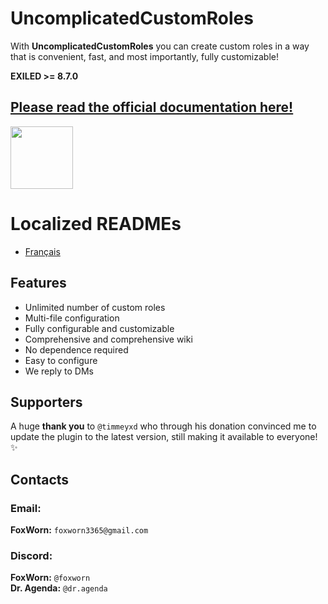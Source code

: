 # UncomplicatedCustomRoles
With **UncomplicatedCustomRoles** you can create custom roles in a way that is convenient, fast, and most importantly, fully customizable!

**EXILED >= 8.7.0**

## [Please read the official documentation here!](https://github.com/FoxWorn3365/UncomplicatedCustomRoles/wiki)

<a href='https://discord.gg/5StRGu8EJV'><img src='https://www.allkpop.com/upload/2021/01/content/262046/1611711962-discord-button.png' height="100"></a>

# Localized READMEs
- [Français](https://github.com/UncomplicatedCustomServer/UncomplicatedCustomRoles/blob/main/README-FR.md)

## Features
- Unlimited number of custom roles
- Multi-file configuration
- Fully configurable and customizable
- Comprehensive and comprehensive wiki
- No dependence required
- Easy to configure
- We reply to DMs

## Supporters
A huge **thank you** to `@timmeyxd` who through his donation convinced me to update the plugin to the latest version, still making it available to everyone! ✨

## Contacts
### Email:
**FoxWorn:** `foxworn3365@gmail.com`
### Discord:
**FoxWorn:** `@foxworn`<br>
**Dr. Agenda:** `@dr.agenda`
